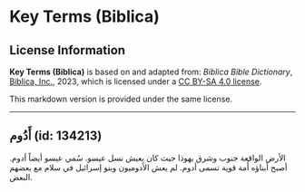 # Key Terms (Biblica)

## License Information

**Key Terms (Biblica)** is based on and adapted from: _Biblica Bible Dictionary_, [Biblica, Inc.](https://www.biblica.com/), 2023, which is licensed under a [CC BY-SA 4.0 license](https://creativecommons.org/licenses/by-sa/4.0/legalcode.en).

This markdown version is provided under the same license.



--------------------------------

## أَدُوم (id: 134213)

الأرض الواقعة جنوب وشرق يهوذا حيث كان يعيش نسل عيسو. سُمي عيسو أيضاً أدوم. أصبح أبناؤه أُمة قوية تسمى أدوم. لم يعش الأدوميون وبنو إسرائيل في سلام مع بعضهم البعض.


